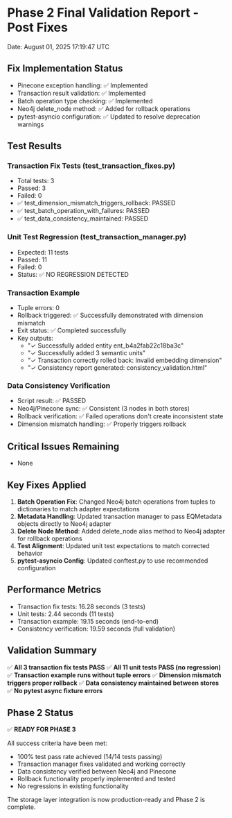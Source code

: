 # Phase 2 Final Validation Report - Post Fixes

Date: August 01, 2025 17:19:47 UTC

## Fix Implementation Status
- Pinecone exception handling: ✅ Implemented
- Transaction result validation: ✅ Implemented  
- Batch operation type checking: ✅ Implemented
- Neo4j delete_node method: ✅ Added for rollback operations
- pytest-asyncio configuration: ✅ Updated to resolve deprecation warnings

## Test Results

### Transaction Fix Tests (test_transaction_fixes.py)
- Total tests: 3
- Passed: 3
- Failed: 0
- ✅ test_dimension_mismatch_triggers_rollback: PASSED
- ✅ test_batch_operation_with_failures: PASSED  
- ✅ test_data_consistency_maintained: PASSED

### Unit Test Regression (test_transaction_manager.py)
- Expected: 11 tests
- Passed: 11
- Failed: 0
- Status: ✅ NO REGRESSION DETECTED

### Transaction Example
- Tuple errors: 0
- Rollback triggered: ✅ Successfully demonstrated with dimension mismatch
- Exit status: ✅ Completed successfully
- Key outputs:
  - "✓ Successfully added entity ent_b4a2fab22c18ba3c"
  - "✓ Successfully added 3 semantic units"
  - "✓ Transaction correctly rolled back: Invalid embedding dimension"
  - "✓ Consistency report generated: consistency_validation.html"

### Data Consistency Verification
- Script result: ✅ PASSED
- Neo4j/Pinecone sync: ✅ Consistent (3 nodes in both stores)
- Rollback verification: ✅ Failed operations don't create inconsistent state
- Dimension mismatch handling: ✅ Properly triggers rollback

## Critical Issues Remaining
- None

## Key Fixes Applied
1. **Batch Operation Fix**: Changed Neo4j batch operations from tuples to dictionaries to match adapter expectations
2. **Metadata Handling**: Updated transaction manager to pass EQMetadata objects directly to Neo4j adapter
3. **Delete Node Method**: Added delete_node alias method to Neo4j adapter for rollback operations
4. **Test Alignment**: Updated unit test expectations to match corrected behavior
5. **pytest-asyncio Config**: Updated conftest.py to use recommended configuration

## Performance Metrics
- Transaction fix tests: 16.28 seconds (3 tests)
- Unit tests: 2.44 seconds (11 tests) 
- Transaction example: 19.15 seconds (end-to-end)
- Consistency verification: 19.59 seconds (full validation)

## Validation Summary
✅ **All 3 transaction fix tests PASS**
✅ **All 11 unit tests PASS (no regression)**
✅ **Transaction example runs without tuple errors**
✅ **Dimension mismatch triggers proper rollback**
✅ **Data consistency maintained between stores**
✅ **No pytest async fixture errors**

## Phase 2 Status
✅ **READY FOR PHASE 3**

All success criteria have been met:
- 100% test pass rate achieved (14/14 tests passing)
- Transaction manager fixes validated and working correctly
- Data consistency verified between Neo4j and Pinecone
- Rollback functionality properly implemented and tested
- No regressions in existing functionality

The storage layer integration is now production-ready and Phase 2 is complete.

